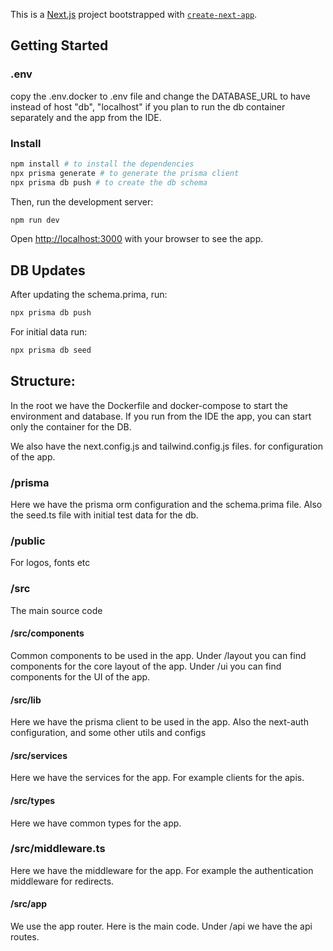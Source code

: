 This is a [Next.js](https://nextjs.org/) project bootstrapped with [`create-next-app`](https://github.com/vercel/next.js/tree/canary/packages/create-next-app).

## Getting Started

### .env
copy the .env.docker to .env file and change the DATABASE_URL to have instead of host "db", "localhost" if you plan to run the db container separately and the app from the IDE.

### Install

```bash
npm install # to install the dependencies
npx prisma generate # to generate the prisma client
npx prisma db push # to create the db schema
```

Then, run the development server:

```bash
npm run dev
```

Open [http://localhost:3000](http://localhost:3000) with your browser to see the app.


## DB Updates
After updating the schema.prima, run:
```bash
npx prisma db push
```
  
For initial data run:

```bash
npx prisma db seed
```

## Structure:

In the root we have the Dockerfile and docker-compose to start the environment and database. If you run from the IDE the app, you can start only the container for the DB.

We also have the next.config.js and tailwind.config.js files. for configuration of the app.

### /prisma
Here we have the prisma orm configuration and the schema.prima file. Also the seed.ts file with initial test data for the db.

### /public
For logos, fonts etc

### /src
The main source code

#### /src/components
Common components to be used in the app. 
Under /layout you can find components for the core layout of the app.
Under /ui you can find components for the UI of the app.

#### /src/lib
Here we have the prisma client to be used in the app. Also the next-auth configuration, and some other utils and configs

#### /src/services
Here we have the services for the app. For example clients for the apis.

#### /src/types
Here we have common types for the app.

### /src/middleware.ts
Here we have the middleware for the app. For example the authentication middleware for redirects.

#### /src/app
We use the app router. Here is the main code.
Under /api we have the api routes.

